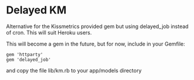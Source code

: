 Delayed KM
==========

Alternative for the Kissmetrics provided gem but using delayed_job instead of cron. This will suit Heroku users.

This will become a gem in the future, but for now, include in your Gemfile:

    gem 'httparty'
    gem 'delayed_job'

and copy the file lib/km.rb to your app/models directory
